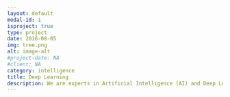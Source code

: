 ```yaml
---
layout: default
modal-id: 1
isproject: true
type: project
date: 2016-08-05
img: tree.png
alt: image-alt
#project-date: NA
#client: NA
category: intelligence
title: Deep Learning
description: We are experts in Artificial Intelligence (AI) and Deep Learning (DL) technology together with the computing architectures and the most prominent software packages to execute them. Our expertise in distributed systems is also essential to give the insights one needs to get started with a customized AI analytics pipeline in the most optimized and efficient environment.
---
```

